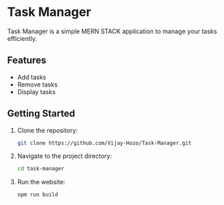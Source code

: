 # Task Manager

Task Manager is a simple MERN STACK application to manage your tasks efficiently.

## Features

- Add tasks
- Remove tasks
- Display tasks

## Getting Started

1. Clone the repository:

    ```bash
    git clone https://github.com/Vijay-Hozo/Task-Manager.git
    ```

2. Navigate to the project directory:

    ```bash
    cd task-manager
    ```

3. Run the website:

    ```bash
    npm run build
    ```




